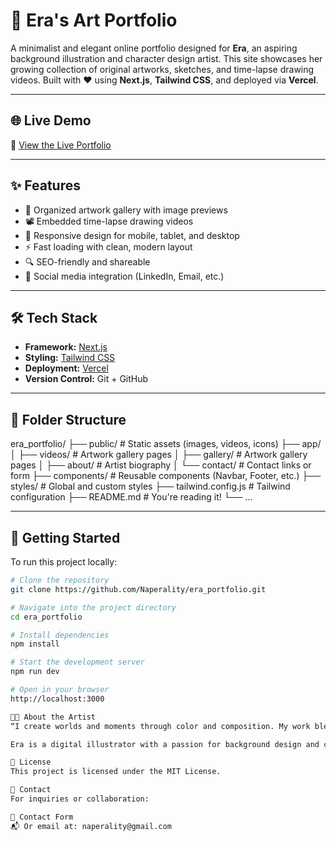 # 🎨 Era's Art Portfolio

A minimalist and elegant online portfolio designed for **Era**, an aspiring background illustration and character design artist. This site showcases her growing collection of original artworks, sketches, and time-lapse drawing videos. Built with ❤️ using **Next.js**, **Tailwind CSS**, and deployed via **Vercel**.

---

## 🌐 Live Demo

🔗 [View the Live Portfolio](https://era-portfolio-sigma.vercel.app/)

---

## ✨ Features

- 🎨 Organized artwork gallery with image previews
- 📽️ Embedded time-lapse drawing videos
- 📱 Responsive design for mobile, tablet, and desktop
- ⚡ Fast loading with clean, modern layout
- 🔍 SEO-friendly and shareable
- 🔗 Social media integration (LinkedIn, Email, etc.)

---

## 🛠️ Tech Stack

- **Framework:** [Next.js](https://nextjs.org/)
- **Styling:** [Tailwind CSS](https://tailwindcss.com/)
- **Deployment:** [Vercel](https://vercel.com/)
- **Version Control:** Git + GitHub

---

## 📂 Folder Structure

era_portfolio/
├── public/ # Static assets (images, videos, icons)
├── app/
│ ├── videos/ # Artwork gallery pages
│ ├── gallery/ # Artwork gallery pages
│ ├── about/ # Artist biography
│ └── contact/ # Contact links or form
├── components/ # Reusable components (Navbar, Footer, etc.)
├── styles/ # Global and custom styles
├── tailwind.config.js # Tailwind configuration
├── README.md # You're reading it!
└── ...


---

## 🚀 Getting Started

To run this project locally:

```bash
# Clone the repository
git clone https://github.com/Naperality/era_portfolio.git

# Navigate into the project directory
cd era_portfolio

# Install dependencies
npm install

# Start the development server
npm run dev

# Open in your browser
http://localhost:3000

👩🏻 About the Artist
“I create worlds and moments through color and composition. My work blends emotion, storytelling, and imagination.”

Era is a digital illustrator with a passion for background design and character creation. Her art is inspired by animation, games, and everyday life. She works primarily in Photoshop and Clip Studio Paint, and continues to explore new visual styles.

📃 License
This project is licensed under the MIT License.

💌 Contact
For inquiries or collaboration:

📧 Contact Form
📬 Or email at: naperality@gmail.com